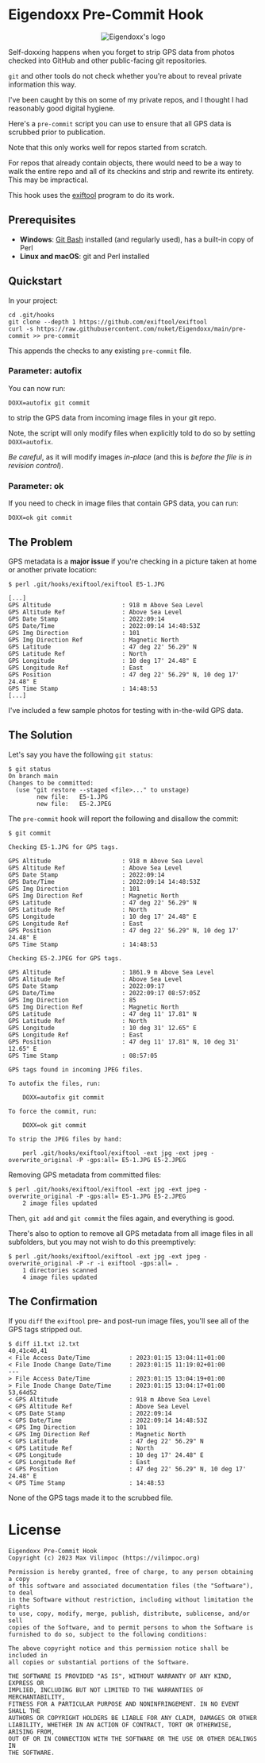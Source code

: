 # Eigendoxx Pre-Commit Hook

<p align="center">
<img src="https://github.com/nuket/Eigendoxx/blob/main/eigendoxx-logo.png?raw=true" alt="Eigendoxx's logo"/>
</p>

Self-doxxing happens when you forget to strip GPS data from photos checked into
GitHub and other public-facing git repositories.

`git` and other tools do not check whether you're about to reveal private
information this way.

I've been caught by this on some of my private repos, and I thought I had
reasonably good digital hygiene.

Here's a `pre-commit` script you can use to ensure that all GPS data is scrubbed
prior to publication.

Note that this only works well for repos started from scratch.

For repos that already contain objects, there would need to be a way to walk the
entire repo and all of its checkins and strip and rewrite its entirety. This may
be impractical.

This hook uses the [exiftool](https://github.com/exiftool/exiftool) program to
do its work.

## Prerequisites

* **Windows**: [Git Bash](https://git-scm.com/) installed (and regularly used),
  has a built-in copy of Perl
* **Linux and macOS**: git and Perl installed

## Quickstart

In your project:

```
cd .git/hooks
git clone --depth 1 https://github.com/exiftool/exiftool
curl -s https://raw.githubusercontent.com/nuket/Eigendoxx/main/pre-commit >> pre-commit
```

This appends the checks to any existing `pre-commit` file.

### Parameter: autofix

You can now run:

```
DOXX=autofix git commit
```

to strip the GPS data from incoming image files in your git repo.

Note, the script will only modify files when explicitly told to do so by setting `DOXX=autofix`.

_Be careful_, as it will modify images _in-place_ (and this is _before the file
is in revision control_).

### Parameter: ok

If you need to check in image files that contain GPS data, you can run:

```
DOXX=ok git commit
```

## The Problem

GPS metadata is a **major issue** if you're checking in a picture taken at home
or another private location:

```
$ perl .git/hooks/exiftool/exiftool E5-1.JPG

[...]
GPS Altitude                    : 918 m Above Sea Level
GPS Altitude Ref                : Above Sea Level
GPS Date Stamp                  : 2022:09:14
GPS Date/Time                   : 2022:09:14 14:48:53Z
GPS Img Direction               : 101
GPS Img Direction Ref           : Magnetic North
GPS Latitude                    : 47 deg 22' 56.29" N
GPS Latitude Ref                : North
GPS Longitude                   : 10 deg 17' 24.48" E
GPS Longitude Ref               : East
GPS Position                    : 47 deg 22' 56.29" N, 10 deg 17' 24.48" E
GPS Time Stamp                  : 14:48:53
[...]
```

I've included a few sample photos for testing with in-the-wild GPS data.

## The Solution

Let's say you have the following `git status`:

```
$ git status
On branch main
Changes to be committed:
  (use "git restore --staged <file>..." to unstage)
        new file:   E5-1.JPG
        new file:   E5-2.JPEG
```

The `pre-commit` hook will report the following and disallow the commit:

```
$ git commit

Checking E5-1.JPG for GPS tags.

GPS Altitude                    : 918 m Above Sea Level
GPS Altitude Ref                : Above Sea Level
GPS Date Stamp                  : 2022:09:14
GPS Date/Time                   : 2022:09:14 14:48:53Z
GPS Img Direction               : 101
GPS Img Direction Ref           : Magnetic North
GPS Latitude                    : 47 deg 22' 56.29" N
GPS Latitude Ref                : North
GPS Longitude                   : 10 deg 17' 24.48" E
GPS Longitude Ref               : East
GPS Position                    : 47 deg 22' 56.29" N, 10 deg 17' 24.48" E
GPS Time Stamp                  : 14:48:53

Checking E5-2.JPEG for GPS tags.

GPS Altitude                    : 1861.9 m Above Sea Level
GPS Altitude Ref                : Above Sea Level
GPS Date Stamp                  : 2022:09:17
GPS Date/Time                   : 2022:09:17 08:57:05Z
GPS Img Direction               : 85
GPS Img Direction Ref           : Magnetic North
GPS Latitude                    : 47 deg 11' 17.81" N
GPS Latitude Ref                : North
GPS Longitude                   : 10 deg 31' 12.65" E
GPS Longitude Ref               : East
GPS Position                    : 47 deg 11' 17.81" N, 10 deg 31' 12.65" E
GPS Time Stamp                  : 08:57:05

GPS tags found in incoming JPEG files.

To autofix the files, run:

    DOXX=autofix git commit

To force the commit, run:

    DOXX=ok git commit

To strip the JPEG files by hand:

    perl .git/hooks/exiftool/exiftool -ext jpg -ext jpeg -overwrite_original -P -gps:all= E5-1.JPG E5-2.JPEG
```

Removing GPS metadata from committed files:

```
$ perl .git/hooks/exiftool/exiftool -ext jpg -ext jpeg -overwrite_original -P -gps:all= E5-1.JPG E5-2.JPEG
    2 image files updated
```

Then, `git add` and `git commit` the files again, and everything is good.

There's also to option to remove all GPS metadata from all image files in all
subfolders, but you may not wish to do this preemptively:

```
$ perl .git/hooks/exiftool/exiftool -ext jpg -ext jpeg -overwrite_original -P -r -i exiftool -gps:all= .
    1 directories scanned
    4 image files updated
```

## The Confirmation

If you `diff` the `exiftool` pre- and post-run image files, you'll see all of
the GPS tags stripped out.

```
$ diff i1.txt i2.txt
40,41c40,41
< File Access Date/Time           : 2023:01:15 13:04:11+01:00
< File Inode Change Date/Time     : 2023:01:15 11:19:02+01:00
---
> File Access Date/Time           : 2023:01:15 13:04:19+01:00
> File Inode Change Date/Time     : 2023:01:15 13:04:17+01:00
53,64d52
< GPS Altitude                    : 918 m Above Sea Level
< GPS Altitude Ref                : Above Sea Level
< GPS Date Stamp                  : 2022:09:14
< GPS Date/Time                   : 2022:09:14 14:48:53Z
< GPS Img Direction               : 101
< GPS Img Direction Ref           : Magnetic North
< GPS Latitude                    : 47 deg 22' 56.29" N
< GPS Latitude Ref                : North
< GPS Longitude                   : 10 deg 17' 24.48" E
< GPS Longitude Ref               : East
< GPS Position                    : 47 deg 22' 56.29" N, 10 deg 17' 24.48" E
< GPS Time Stamp                  : 14:48:53
```

None of the GPS tags made it to the scrubbed file.

# License

```
Eigendoxx Pre-Commit Hook
Copyright (c) 2023 Max Vilimpoc (https://vilimpoc.org)

Permission is hereby granted, free of charge, to any person obtaining a copy
of this software and associated documentation files (the "Software"), to deal
in the Software without restriction, including without limitation the rights
to use, copy, modify, merge, publish, distribute, sublicense, and/or sell
copies of the Software, and to permit persons to whom the Software is
furnished to do so, subject to the following conditions:

The above copyright notice and this permission notice shall be included in
all copies or substantial portions of the Software.

THE SOFTWARE IS PROVIDED "AS IS", WITHOUT WARRANTY OF ANY KIND, EXPRESS OR
IMPLIED, INCLUDING BUT NOT LIMITED TO THE WARRANTIES OF MERCHANTABILITY,
FITNESS FOR A PARTICULAR PURPOSE AND NONINFRINGEMENT. IN NO EVENT SHALL THE
AUTHORS OR COPYRIGHT HOLDERS BE LIABLE FOR ANY CLAIM, DAMAGES OR OTHER
LIABILITY, WHETHER IN AN ACTION OF CONTRACT, TORT OR OTHERWISE, ARISING FROM,
OUT OF OR IN CONNECTION WITH THE SOFTWARE OR THE USE OR OTHER DEALINGS IN
THE SOFTWARE.
```